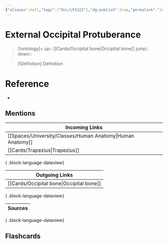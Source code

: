 ```yaml
---
{"aliases":null,"tags":["Uni/LFS122"],"dg-publish":true,"permalink":"/cards/external-occipital-protuberance/","dgPassFrontmatter":true}
---
```


# External Occipital Protuberance

> [!ontology]+
> up:: [[Cards/Occipital bone\|Occipital bone]]
> jump:: 
> down:: 

> [!Definition] Definition

# Reference

- 

## Mentions

| Incoming Links                                                |
| ------------------------------------------------------------- |
| [[Spaces/University/Classes/Human Anatomy\|Human Anatomy]] |
| [[Cards/Trapezius\|Trapezius]]                             |

{ .block-language-dataview}

| Outgoing Links                              |
| ------------------------------------------- |
| [[Cards/Occipital bone\|Occipital bone]] |

{ .block-language-dataview}

| Sources |
| ------- |

{ .block-language-dataview}

## Flashcards